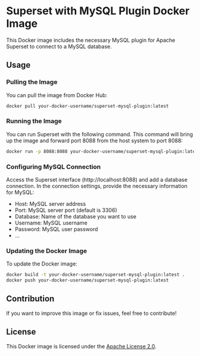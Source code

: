 # Superset with MySQL Plugin Docker Image

This Docker image includes the necessary MySQL plugin for Apache Superset to connect to a MySQL database.

## Usage

### Pulling the Image

You can pull the image from Docker Hub:

```bash
docker pull your-docker-username/superset-mysql-plugin:latest
```

### Running the Image

You can run Superset with the following command. This command will bring up the image and forward port 8088 from the host system to port 8088:

```bash
docker run -p 8088:8088 your-docker-username/superset-mysql-plugin:latest
```

### Configuring MySQL Connection

Access the Superset interface (http://localhost:8088) and add a database connection. In the connection settings, provide the necessary information for MySQL:

- Host: MySQL server address
- Port: MySQL server port (default is 3306)
- Database: Name of the database you want to use
- Username: MySQL username
- Password: MySQL user password
- ...

### Updating the Docker Image

To update the Docker image:

```bash
docker build -t your-docker-username/superset-mysql-plugin:latest .
docker push your-docker-username/superset-mysql-plugin:latest
```

## Contribution

If you want to improve this image or fix issues, feel free to contribute!

## License

This Docker image is licensed under the [Apache License 2.0](LICENSE).
